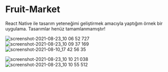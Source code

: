 
# Fruit-Market
React Native ile tasarım yeteneğimi geliştirmek amacıyla yaptığım örnek bir uygulama.
Tasarımlar henüz tamamlanmamıştır!

![screenshot-2021-08-23_10 06 52 727](https://user-images.githubusercontent.com/61868498/130405525-618be6b3-9958-4dac-a818-1f1161a01528.png)
![screenshot-2021-08-23_10 09 37 169](https://user-images.githubusercontent.com/61868498/130405546-2772fe77-c4ce-49fa-9a2a-f557270aead3.png)
![screenshot-2021-08-10_17 42 56 35](https://user-images.githubusercontent.com/61868498/132844510-adb87b58-cfd2-4937-bed8-799e50d886d1.png)

![screenshot-2021-08-23_10 10 21 038](https://user-images.githubusercontent.com/61868498/130405366-71ac7741-db8c-4e57-a0d2-67e655612291.png)
![screenshot-2021-08-23_10 10 55 512](https://user-images.githubusercontent.com/61868498/130405424-63e5cd3b-e5be-4783-b38d-ef96dc082716.png)


